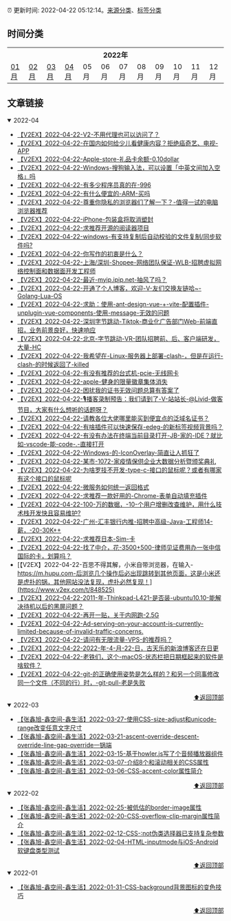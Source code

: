:alarm_clock: 更新时间: 2022-04-22 05:12:14。[来源分类](./README.md)、[标签分类](./TAGS.md)

## 时间分类

<table>

<tr>
<th colspan="12">2022年</th>
</tr>
<tr>
<td><a href="#2022-01">01月</a></td>
<td><a href="#2022-02">02月</a></td>
<td><a href="#2022-03">03月</a></td>
<td><a href="#2022-04">04月</a></td>
<td>05月</td>
<td>06月</td>
<td>07月</td>
<td>08月</td>
<td>09月</td>
<td>10月</td>
<td>11月</td>
<td>12月</td>
</tr>

</table>

## 文章链接

<details open>
<summary id="2022-04">
 2022-04
</summary>


- [【V2EX】2022-04-22-V2-不用代理也可以访问了？](https://www.v2ex.com/t/848566) 
- [【V2EX】2022-04-22-在国内如何给少儿看健康内容？拒绝癌奇艺、电视-APP](https://www.v2ex.com/t/848565) 
- [【V2EX】2022-04-22-Apple-store-礼品卡余额-0.10dollar](https://www.v2ex.com/t/848564) 
- [【V2EX】2022-04-22-Windows-搜狗输入法，可以设置「中英文间加入空格」吗](https://www.v2ex.com/t/848563) 
- [【V2EX】2022-04-22-有多少程序员真的在-996](https://www.v2ex.com/t/848561) 
- [【V2EX】2022-04-22-有什么便宜的-ARM-买吗](https://www.v2ex.com/t/848560) 
- [【V2EX】2022-04-22-尊重你隐私的浏览器们了解一下？-值得一试的电脑浏览器推荐](https://www.v2ex.com/t/848559) 
- [【V2EX】2022-04-22-iPhone-包装盒将取消塑封](https://www.v2ex.com/t/848558) 
- [【V2EX】2022-04-22-求推荐开源的阅读器项目](https://www.v2ex.com/t/848557) 
- [【V2EX】2022-04-22-windows-有支持复制后自动校验的文件复制/同步软件吗?](https://www.v2ex.com/t/848556) 
- [【V2EX】2022-04-22-你写作的初衷是什么？](https://www.v2ex.com/t/848555) 
- [【V2EX】2022-04-22-上海/深圳-Shopee-网络团队保证-WLB-招聘虚拟网络控制面和数据面开发工程师](https://www.v2ex.com/t/848554) 
- [【V2EX】2022-04-22-最近-myip.ipip.net-抽风了吗？](https://www.v2ex.com/t/848553) 
- [【V2EX】2022-04-22-开通了个人博客，欢迎-V-友们交换友链哈~-Golang-Lua-OS](https://www.v2ex.com/t/848550) 
- [【V2EX】2022-04-22-求助：使用-ant-design-vue-+-vite-配置插件-unplugin-vue-components-使用-message-无效的问题](https://www.v2ex.com/t/848549) 
- [【V2EX】2022-04-22-深圳字节跳动-Tiktok-商业化广告部门Web-前端直招，业务前景良好，快速响应](https://www.v2ex.com/t/848548) 
- [【V2EX】2022-04-22-北京-字节跳动-VR-团队招聘前、后、客户端研发，大量-HC](https://www.v2ex.com/t/848546) 
- [【V2EX】2022-04-22-我希望在-Linux-服务器上部署-clash-，但是在运行-clash-的时候返回了-killed](https://www.v2ex.com/t/848545) 
- [【V2EX】2022-04-22-有没有推荐的台式机-pcie-无线网卡](https://www.v2ex.com/t/848544) 
- [【V2EX】2022-04-22-apple-健身的限量徽章集体消失](https://www.v2ex.com/t/848543) 
- [【V2EX】2022-04-22-困扰我的证书无效问题总算有答案了](https://www.v2ex.com/t/848541) 
- [【V2EX】2022-04-22-🎙播客录制预告：我们请到了-V-站站长-@Livid-做客节目，大家有什么想听的话题呀？](https://www.v2ex.com/t/848540) 
- [【V2EX】2022-04-22-请教各位大佬哪里能买到便宜点的泛域名证书？](https://www.v2ex.com/t/848539) 
- [【V2EX】2022-04-22-有啥插件可以快速保存-edeg-的新标签视频背景吗？](https://www.v2ex.com/t/848538) 
- [【V2EX】2022-04-22-有没有办法在终端当前目录打开-JB-家的-IDE？就比如-vscode-能-code-.-直接打开](https://www.v2ex.com/t/848536) 
- [【V2EX】2022-04-22-Windows-的-IconOverlay-简直让人抓狂了](https://www.v2ex.com/t/848535) 
- [【V2EX】2022-04-22-某市-1072-家疫情保供企业大数据分析暨颁奖典礼](https://www.v2ex.com/t/848534) 
- [【V2EX】2022-04-22-为啥罗技不开发-type-c-接口的鼠标呢？或者有哪家有这个接口的鼠标呢](https://www.v2ex.com/t/848532) 
- [【V2EX】2022-04-22-微服务如何统一返回格式](https://www.v2ex.com/t/848531) 
- [【V2EX】2022-04-22-求推荐一款好用的-Chrome-表单自动填充插件](https://www.v2ex.com/t/848530) 
- [【V2EX】2022-04-22-100-万的数据，-10-个用户增删改查维护，用什么技术栈开发快且容易维护?](https://www.v2ex.com/t/848529) 
- [【V2EX】2022-04-22-广州-汇丰银行内推-招聘中高级-Java-工程师14-薪，-20-30K++](https://www.v2ex.com/t/848528) 
- [【V2EX】2022-04-22-求推荐日本-Sim-卡](https://www.v2ex.com/t/848527) 
- [【V2EX】2022-04-22-找了中介，花-3500+500-律师见证费用办一张中信国际的卡，划算吗？](https://www.v2ex.com/t/848526) 
- [【V2EX】2022-04-22-百思不得其解，小米自带浏览器，在输入-https://m.hupu.com-后浏览几个操作后必出现跳转到其他页面，这是小米还是虎扑的锅，其他网站没法复现，虎扑必然复现！](https://www.v2ex.com/t/848525) 
- [【V2EX】2022-04-22-2011-年-Thinkpad-L421-是否装-ubuntu10.10-能解决待机以后的黑屏问题？](https://www.v2ex.com/t/848524) 
- [【V2EX】2022-04-22-再开一贴，关于内网跑-2.5G](https://www.v2ex.com/t/848523) 
- [【V2EX】2022-04-22-Ad-serving-on-your-account-is-currently-limited-because-of-invalid-traffic-concerns.](https://www.v2ex.com/t/848522) 
- [【V2EX】2022-04-22-请问有无限流量-VPS-的推荐吗？](https://www.v2ex.com/t/848520) 
- [【V2EX】2022-04-22-2022-年-4-月-22-日，古天乐的新浪博客还在日更](https://www.v2ex.com/t/848519) 
- [【V2EX】2022-04-22-老铁们，这个-macOS-状态栏把日期框起来的软件是啥软件？](https://www.v2ex.com/t/848518) 
- [【V2EX】2022-04-22-git-的正确使用姿势是怎么样的？和另一个同事修改同一个文件（不同的行）时，-git-pull-老是失败](https://www.v2ex.com/t/848517) 

<div align="right"><a href="#时间分类">⬆返回顶部</a></div>
</details>

<details open>
<summary id="2022-03">
 2022-03
</summary>


- [【张鑫旭-鑫空间-鑫生活】2022-03-27-使用CSS-size-adjust和unicode-range改变任意文字尺寸](https://www.zhangxinxu.com/wordpress/2022/03/css-size-adjust-font-unicode-range/) 
- [【张鑫旭-鑫空间-鑫生活】2022-03-21-ascent-override-descent-override-line-gap-override一锅端](https://www.zhangxinxu.com/wordpress/2022/03/css-ascent-override-descent/) 
- [【张鑫旭-鑫空间-鑫生活】2022-03-15-基于howler.js写了个音频播放器组件](https://www.zhangxinxu.com/wordpress/2022/03/howler-js-audio-player/) 
- [【张鑫旭-鑫空间-鑫生活】2022-03-07-介绍8个和滚动相关的CSS属性](https://www.zhangxinxu.com/wordpress/2022/03/10-css-scroll-scrollbar/) 
- [【张鑫旭-鑫空间-鑫生活】2022-03-06-CSS-accent-color属性简介](https://www.zhangxinxu.com/wordpress/2022/03/css-accent-color/) 

<div align="right"><a href="#时间分类">⬆返回顶部</a></div>
</details>

<details open>
<summary id="2022-02">
 2022-02
</summary>


- [【张鑫旭-鑫空间-鑫生活】2022-02-25-被低估的border-image属性](https://www.zhangxinxu.com/wordpress/2022/02/css-border-image-tap-highlight/) 
- [【张鑫旭-鑫空间-鑫生活】2022-02-20-CSS-overflow-clip-margin属性简介](https://www.zhangxinxu.com/wordpress/2022/02/css-overflow-clip-margin/) 
- [【张鑫旭-鑫空间-鑫生活】2022-02-12-CSS-:not伪类选择器已支持复杂参数](https://www.zhangxinxu.com/wordpress/2022/02/css-not-pseudo-class-list-argument/) 
- [【张鑫旭-鑫空间-鑫生活】2022-02-04-HTML-inputmode与iOS-Android软键盘类型测试](https://www.zhangxinxu.com/wordpress/2022/02/html-inputmode-keyboard/) 

<div align="right"><a href="#时间分类">⬆返回顶部</a></div>
</details>

<details open>
<summary id="2022-01">
 2022-01
</summary>


- [【张鑫旭-鑫空间-鑫生活】2022-01-31-CSS-background背景图标的变色技巧](https://www.zhangxinxu.com/wordpress/2022/01/css-background-image-color/) 

<div align="right"><a href="#时间分类">⬆返回顶部</a></div>
</details>

